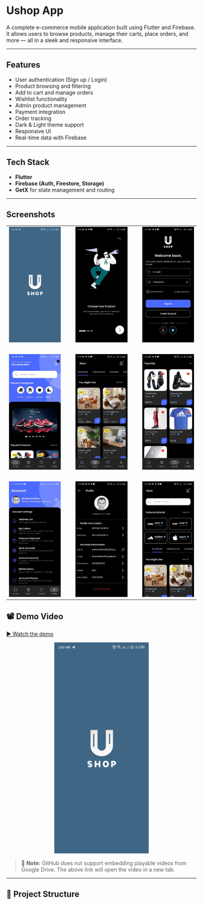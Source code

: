 # Ushop App

A complete e-commerce mobile application built using Flutter and Firebase. It allows users to browse products, manage their carts, place orders, and more — all in a sleek and responsive interface.

---

## Features

- User authentication (Sign up / Login)
- Product browsing and filtering
- Add to cart and manage orders
- Wishlist functionality
- Admin product management
- Payment integration
- Order tracking
- Dark & Light theme support
- Responsive UI
- Real-time data with Firebase

---

## Tech Stack

- **Flutter**
- **Firebase (Auth, Firestore, Storage)**
- **GetX** for state management and routing

---

## Screenshots

<p align="center">
  <table>
    <tr>
      <td><img src="https://raw.githubusercontent.com/Ahmed2020Ebrahim/my_portfolio/refs/heads/master/assets/assets/projects/ushop/1.jpg" width="200"></td>
      <td>&nbsp;&nbsp;&nbsp;</td>
      <td><img src="https://raw.githubusercontent.com/Ahmed2020Ebrahim/my_portfolio/refs/heads/master/assets/assets/projects/ushop/2.jpg" width="200"></td>
      <td>&nbsp;&nbsp;&nbsp;</td>
      <td><img src="https://raw.githubusercontent.com/Ahmed2020Ebrahim/my_portfolio/refs/heads/master/assets/assets/projects/ushop/3.jpg" width="200"></td>
    </tr>
    <tr><td colspan="5">&nbsp;</td></tr>
    <tr>
      <td><img src="https://raw.githubusercontent.com/Ahmed2020Ebrahim/my_portfolio/refs/heads/master/assets/assets/projects/ushop/4.jpg" width="200"></td>
      <td>&nbsp;&nbsp;&nbsp;</td>
      <td><img src="https://raw.githubusercontent.com/Ahmed2020Ebrahim/my_portfolio/refs/heads/master/assets/assets/projects/ushop/5.jpg" width="200"></td>
      <td>&nbsp;&nbsp;&nbsp;</td>
      <td><img src="https://raw.githubusercontent.com/Ahmed2020Ebrahim/my_portfolio/refs/heads/master/assets/assets/projects/ushop/6.jpg" width="200"></td>
    </tr>
    <tr><td colspan="5">&nbsp;</td></tr>
    <tr>
      <td><img src="https://raw.githubusercontent.com/Ahmed2020Ebrahim/my_portfolio/refs/heads/master/assets/assets/projects/ushop/7.jpg" width="200"></td>
      <td>&nbsp;&nbsp;&nbsp;</td>
      <td><img src="https://raw.githubusercontent.com/Ahmed2020Ebrahim/my_portfolio/refs/heads/master/assets/assets/projects/ushop/8.jpg" width="200"></td>
      <td>&nbsp;&nbsp;&nbsp;</td>
      <td><img src="https://raw.githubusercontent.com/Ahmed2020Ebrahim/my_portfolio/refs/heads/master/assets/assets/projects/ushop/9.jpg" width="200"></td>
    </tr>
  </table>
</p>


## 📽️ Demo Video

[▶️ Watch the demo](https://drive.google.com/file/d/10_GXXhKwAx-oBMXivJaWEFAuLXNJoMY5/view?usp=sharing)

<p align="center">
  <a href="https://drive.google.com/file/d/17Jf7pmQT5zGOGh5gEnz_iIyzE6B81UkL/view?usp=sharing" target="_blank">
    <img src="https://raw.githubusercontent.com/Ahmed2020Ebrahim/my_portfolio/refs/heads/master/assets/assets/projects/ushop/1.jpg" alt="Demo Video" width="250" />
  </a>
</p>


> 📌 **Note:** GitHub does not support embedding playable videos from Google Drive. The above link will open the video in a new tab.

---

## 📂 Project Structure

